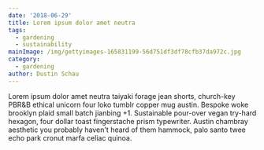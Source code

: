```yaml
---
date: '2018-06-29'
title: Lorem ipsum dolor amet neutra
tags:
  - gardening
  - sustainability
mainImage: /img/gettyimages-165831199-56d751df3df78cfb37da972c.jpg
category:
  - gardening
author: Dustin Schau
---
```

Lorem ipsum dolor amet neutra taiyaki forage jean shorts, church-key PBR&B ethical unicorn four loko tumblr copper mug austin. Bespoke woke brooklyn plaid small batch jianbing +1. Sustainable pour-over vegan try-hard hexagon, four dollar toast fingerstache prism typewriter. Austin chambray aesthetic you probably haven't heard of them hammock, palo santo twee echo park cronut marfa celiac quinoa.
